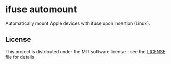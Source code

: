 # ifuse automount

Automatically mount Apple devices with ifuse upon insertion (Linux).

## License

This project is distributed under the MIT software license - see the [LICENSE](LICENSE) file for details
